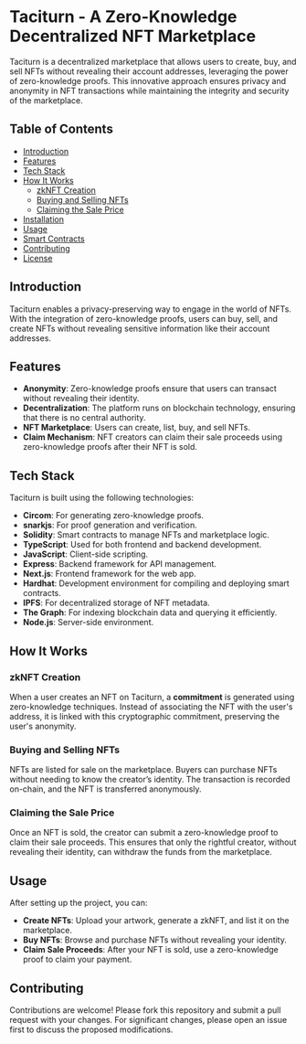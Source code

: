 # Taciturn - A Zero-Knowledge Decentralized NFT Marketplace

Taciturn is a decentralized marketplace that allows users to create, buy, and sell NFTs without revealing their account addresses, leveraging the power of zero-knowledge proofs. This innovative approach ensures privacy and anonymity in NFT transactions while maintaining the integrity and security of the marketplace.

## Table of Contents

- [Introduction](#introduction)
- [Features](#features)
- [Tech Stack](#tech-stack)
- [How It Works](#how-it-works)
  - [zkNFT Creation](#zknft-creation)
  - [Buying and Selling NFTs](#buying-and-selling-nfts)
  - [Claiming the Sale Price](#claiming-the-sale-price)
- [Installation](#installation)
- [Usage](#usage)
- [Smart Contracts](#smart-contracts)
- [Contributing](#contributing)
- [License](#license)

## Introduction

Taciturn enables a privacy-preserving way to engage in the world of NFTs. With the integration of zero-knowledge proofs, users can buy, sell, and create NFTs without revealing sensitive information like their account addresses.

## Features

- **Anonymity**: Zero-knowledge proofs ensure that users can transact without revealing their identity.
- **Decentralization**: The platform runs on blockchain technology, ensuring that there is no central authority.
- **NFT Marketplace**: Users can create, list, buy, and sell NFTs.
- **Claim Mechanism**: NFT creators can claim their sale proceeds using zero-knowledge proofs after their NFT is sold.

## Tech Stack

Taciturn is built using the following technologies:

- **Circom**: For generating zero-knowledge proofs.
- **snarkjs**: For proof generation and verification.
- **Solidity**: Smart contracts to manage NFTs and marketplace logic.
- **TypeScript**: Used for both frontend and backend development.
- **JavaScript**: Client-side scripting.
- **Express**: Backend framework for API management.
- **Next.js**: Frontend framework for the web app.
- **Hardhat**: Development environment for compiling and deploying smart contracts.
- **IPFS**: For decentralized storage of NFT metadata.
- **The Graph**: For indexing blockchain data and querying it efficiently.
- **Node.js**: Server-side environment.

## How It Works

### zkNFT Creation

When a user creates an NFT on Taciturn, a **commitment** is generated using zero-knowledge techniques. Instead of associating the NFT with the user's address, it is linked with this cryptographic commitment, preserving the user's anonymity.

### Buying and Selling NFTs

NFTs are listed for sale on the marketplace. Buyers can purchase NFTs without needing to know the creator’s identity. The transaction is recorded on-chain, and the NFT is transferred anonymously.

### Claiming the Sale Price

Once an NFT is sold, the creator can submit a zero-knowledge proof to claim their sale proceeds. This ensures that only the rightful creator, without revealing their identity, can withdraw the funds from the marketplace.

## Usage

After setting up the project, you can:

- **Create NFTs**: Upload your artwork, generate a zkNFT, and list it on the marketplace.
- **Buy NFTs**: Browse and purchase NFTs without revealing your identity.
- **Claim Sale Proceeds**: After your NFT is sold, use a zero-knowledge proof to claim your payment.

## Contributing

Contributions are welcome! Please fork this repository and submit a pull request with your changes. For significant changes, please open an issue first to discuss the proposed modifications.
